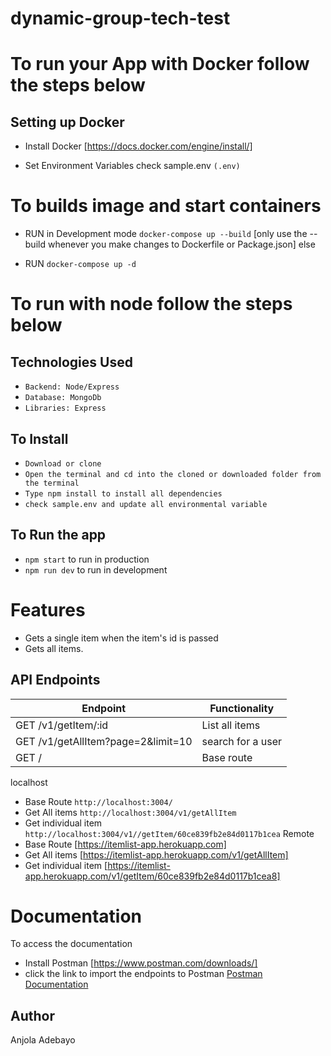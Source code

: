 # dynamic-group-tech-test

# To run your App with Docker follow the steps below
## Setting up Docker

- Install Docker [https://docs.docker.com/engine/install/]

- Set Environment Variables check sample.env `(.env)`

# To builds image and start containers

- RUN in Development mode `docker-compose up --build` [only use the --build whenever you make changes to Dockerfile or Package.json] else

- RUN `docker-compose up -d`


# To run with node follow the steps below

## Technologies Used
* `Backend: Node/Express`
*  `Database: MongoDb`
* `Libraries: Express`

## To Install
* `Download or clone`
* `Open the terminal and cd into the cloned or downloaded folder from the terminal`
* `Type npm install to install all dependencies`
* `check sample.env and update all environmental variable`

## To Run the app
* `npm start` to run in production
* `npm run dev` to run in development


# Features

- Gets a single item when the item's id is passed
- Gets all items.

## API Endpoints  

| Endpoint                                           | Functionality                        |
| -------------------------------------------------  | -----------------------------------  |
| GET /v1/getItem/:id                                | List all items                       |
| GET /v1/getAllItem?page=2&limit=10                 | search for a user                    |
| GET /                                              | Base route

localhost
* Base Route `http://localhost:3004/`
* Get All items `http://localhost:3004/v1/getAllItem`
* Get individual item  `http://localhost:3004/v1//getItem/60ce839fb2e84d0117b1cea`
Remote
* Base Route [https://itemlist-app.herokuapp.com]
* Get All items [https://itemlist-app.herokuapp.com/v1/getAllItem]
* Get individual item [https://itemlist-app.herokuapp.com/v1/getItem/60ce839fb2e84d0117b1cea8]

# Documentation
To access the documentation
* Install Postman [https://www.postman.com/downloads/]
* click the link to import the endpoints to Postman
[Postman Documentation](https://documenter.getpostman.com/view/7087675/TzeZDkuc)

## Author
Anjola Adebayo